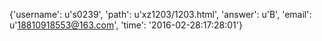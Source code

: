 {'username': u's0239', 'path': u'xz1203/1203.html', 'answer': u'B', 'email': u'18810918553@163.com', 'time': '2016-02-28:17:28:01'}